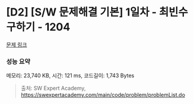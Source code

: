 # [D2] [S/W 문제해결 기본] 1일차 - 최빈수 구하기 - 1204 

[문제 링크](https://swexpertacademy.com/main/code/problem/problemDetail.do?contestProbId=AV13zo1KAAACFAYh) 

### 성능 요약

메모리: 23,740 KB, 시간: 121 ms, 코드길이: 1,743 Bytes



> 출처: SW Expert Academy, https://swexpertacademy.com/main/code/problem/problemList.do